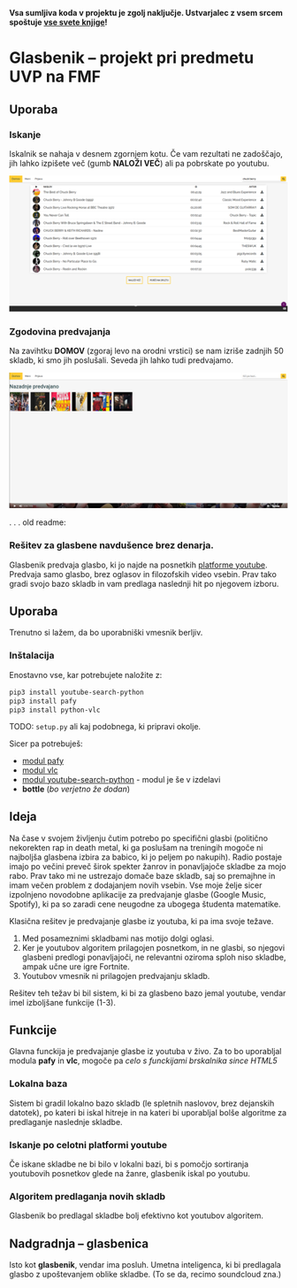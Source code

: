 **Vsa sumljiva koda v projektu je zgolj naključje. Ustvarjalec z vsem srcem spoštuje [vse svete knjige](https://developers.google.com/youtube/terms/api-services-terms-of-service)!**
# Glasbenik – projekt pri predmetu UVP na FMF

## Uporaba
### Iskanje
Iskalnik se nahaja v desnem zgornjem kotu. Če vam rezultati ne zadoščajo, jih lahko izpišete več (gumb **NALOŽI VEČ**) ali pa pobrskate po youtubu.

![Iskanje pesmi *Chuck Berry*](https://github.com/urhprimozic/glasbenik/blob/master/README_data/iskanje.png)

### Zgodovina predvajanja
Na zavihtku **DOMOV** (zgoraj levo na orodni vrstici) se nam izriše zadnjih 50 skladb, ki smo jih poslušali. Seveda jih lahko tudi predvajamo.

![Zgodovina predvajanih pesmi](https://github.com/urhprimozic/glasbenik/blob/master/README_data/zgodovina.png)

.
.
.
old readme:
### Rešitev za glasbene navdušence brez denarja.
Glasbenik predvaja glasbo, ki jo najde na posnetkih [platforme youtube](https://www.youtube.com/). Predvaja samo glasbo, brez oglasov in filozofskih video vsebin. Prav tako gradi svojo bazo skladb in vam predlaga naslednji hit po njegovem izboru.

## Uporaba
Trenutno si lažem, da bo uporabniški vmesnik berljiv.

### Inštalacija
Enostavno vse, kar potrebujete naložite z:
```
pip3 install youtube-search-python
pip3 install pafy
pip3 install python-vlc
```   

TODO: `setup.py` ali kaj podobnega, ki pripravi okolje.

Sicer pa potrebuješ:
* [modul pafy](https://pypi.org/project/pafy/)
* [modul vlc](https://pypi.org/project/python-vlc/)
* [modul youtube-search-python](https://github.com/alexmercerind/youtube-search-python) - modul je še v izdelavi
* **bottle** (*bo verjetno že dodan*)

## Ideja
Na čase v svojem življenju čutim potrebo po specifični glasbi (politično nekorekten rap in death metal, ki ga poslušam na treningih mogoče ni najboljša glasbena izbira za babico, ki jo peljem po nakupih). Radio postaje imajo po večini preveč širok spekter žanrov in ponavljajoče skladbe za mojo rabo. Prav tako mi ne ustrezajo domače baze skladb, saj so premajhne in imam večen problem z dodajanjem novih vsebin. Vse moje želje sicer izpolnjeno novodobne aplikacije za predvajanje glasbe (Google Music, Spotify), ki pa so zaradi cene neugodne za ubogega študenta matematike.

Klasična rešitev je predvajanje glasbe iz youtuba, ki pa ima svoje težave.
1. Med posameznimi skladbami nas motijo dolgi oglasi.
2. Ker je youtubov algoritem prilagojen posnetkom, in ne glasbi, so njegovi glasbeni predlogi ponavljajoči, ne relevantni oziroma sploh niso skladbe, ampak učne ure igre Fortnite.
3. Youtubov vmesnik ni prilagojen predvajanju skladb.

Rešitev teh težav bi bil sistem, ki bi za glasbeno bazo jemal youtube, vendar imel izboljšane funkcije (1-3).

## Funkcije
Glavna funckija je predvajanje glasbe iz youtuba v živo. Za to bo uporabljal modula **pafy** in **vlc**, mogoče pa *celo s funckijami brskalnika since HTML5*

### Lokalna baza
Sistem bi gradil lokalno bazo skladb (le spletnih naslovov, brez dejanskih datotek), po kateri bi iskal hitreje in na kateri bi uporabljal bolše algoritme za predlaganje naslednje skladbe.

### Iskanje po celotni platformi youtube
Če iskane skladbe ne bi bilo v lokalni bazi, bi s pomočjo sortiranja youtubovih posnetkov glede na žanre, glasbenik iskal po youtubu.

### Algoritem predlaganja novih skladb
Glasbenik bo predlagal skladbe bolj efektivno kot youtubov algoritem.

## Nadgradnja – glasbenica
Isto kot **glasbenik**, vendar ima posluh. Umetna inteligenca, ki bi predlagala glasbo z upoštevanjem oblike skladbe. (To se da, recimo soundcloud zna.)